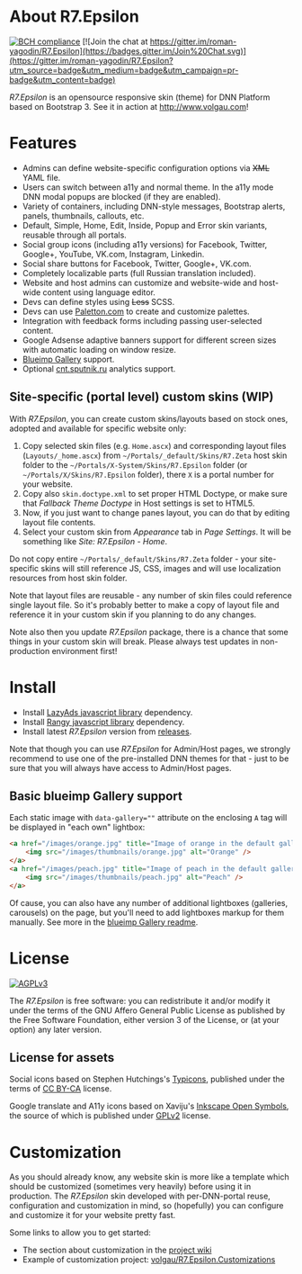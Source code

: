 # About R7.Epsilon

[![BCH compliance](https://bettercodehub.com/edge/badge/roman-yagodin/R7.Epsilon)](https://bettercodehub.com/)
[![Join the chat at https://gitter.im/roman-yagodin/R7.Epsilon](https://badges.gitter.im/Join%20Chat.svg)](https://gitter.im/roman-yagodin/R7.Epsilon?utm_source=badge&utm_medium=badge&utm_campaign=pr-badge&utm_content=badge)

*R7.Epsilon* is an opensource responsive skin (theme) for DNN Platform based on Bootstrap 3.
See it in action at http://www.volgau.com!

# Features

- Admins can define website-specific configuration options via <del>XML</del> YAML file.
- Users can switch between a11y and normal theme. In the a11y mode DNN modal popups are blocked (if they are enabled).
- Variety of containers, including DNN-style messages, Bootstrap alerts, panels, thumbnails, callouts, etc.
- Default, Simple, Home, Edit, Inside, Popup and Error skin variants, reusable through all portals.
- Social group icons (including a11y versions) for Facebook, Twitter, Google+, YouTube, VK.com, Instagram, Linkedin.
- Social share buttons for Facebook, Twitter, Google+, VK.com.
- Completely localizable parts (full Russian translation included).
- Website and host admins can customize and website-wide and host-wide content using language editor.
- Devs can define styles using <del>Less</del> SCSS.
- Devs can use [Paletton.com](http://paletton.com) to create and customize palettes.
- Integration with feedback forms including passing user-selected content.
- Google Adsense adaptive banners support for different screen sizes with automatic loading on window resize.
- [Blueimp Gallery](https://blueimp.github.io/Gallery/) support.
- Optional [cnt.sputnik.ru](https://cnt.sputnik.ru/) analytics support.

## Site-specific (portal level) custom skins (WIP)

With *R7.Epsilon*, you can create custom skins/layouts based on stock ones, adopted and available for specific website only:

1. Copy selected skin files (e.g. `Home.ascx`) and corresponding layout files (`Layouts/_home.ascx`) from `~/Portals/_default/Skins/R7.Zeta` host skin folder to the `~/Portals/X-System/Skins/R7.Epsilon` folder (or `~/Portals/X/Skins/R7.Epsilon` folder), there `X` is a portal number for your website.
2. Copy also `skin.doctype.xml` to set proper HTML Doctype, or make sure that *Fallback Theme Doctype* in Host settings is set to HTML5.
3. Now, if you just want to change panes layout, you can do that by editing layout file contents.
5. Select your custom skin from *Appearance* tab in *Page Settings*. It will be something like *Site: R7.Epsilon - Home*.

Do not copy entire `~/Portals/_default/Skins/R7.Zeta` folder - your site-specific skins will still reference JS, CSS, images and will use localization resources from host skin folder.

Note that layout files are reusable - any number of skin files could reference single layout file. So it's probably better to make a copy of layout file and reference it in your custom skin if you planning to do any changes.

Note also then you update *R7.Epsilon* package, there is a chance that some things in your custom skin will break.
Please always test updates in non-production environment first!

# Install

- Install [LazyAds javascript library](https://github.com/roman-yagodin/R7.Dnn.JavaScriptLibraries/releases/tag/lazyads-v1.1.10) dependency.
- Install [Rangy javascript library](https://github.com/roman-yagodin/R7.Dnn.JavaScriptLibraries/releases/tag/rangy-v1.3.0) dependency.
- Install latest *R7.Epsilon* version from [releases](https://github.com/roman-yagodin/R7.Epsilon/releases).

Note that though you can use *R7.Epsilon* for Admin/Host pages, we strongly recommend to use one of the pre-installed DNN themes for that -
just to be sure that you will always have access to Admin/Host pages.

## Basic blueimp Gallery support

Each static image with `data-gallery=""` attribute on the enclosing `A` tag will be displayed in "each own" lightbox:

```HTML
<a href="/images/orange.jpg" title="Image of orange in the default gallery" data-gallery="">
    <img src="/images/thumbnails/orange.jpg" alt="Orange" />
</a>
<a href="/images/peach.jpg" title="Image of peach in the default gallery" data-gallery="">
    <img src="/images/thumbnails/peach.jpg" alt="Peach" />
</a>
```

Of cause, you can also have any number of additional lightboxes (galleries, carousels) on the page,
but you'll need to add lightboxes markup for them manually. See more in the [blueimp Gallery readme](https://github.com/blueimp/Gallery).

# License

[![AGPLv3](https://www.gnu.org/graphics/agplv3-155x51.png)](https://www.gnu.org/licenses/agpl-3.0.html)

The *R7.Epsilon* is free software: you can redistribute it and/or modify it under the terms of
the GNU Affero General Public License as published by the Free Software Foundation, either version 3 of the License,
or (at your option) any later version.

## License for assets

Social icons based on Stephen Hutchings's [Typicons](https://github.com/stephenhutchings/typicons.font),
published under the terms of [CC BY-CA](http://creativecommons.org/licenses/by-sa/3.0/) license.

Google translate and A11y icons based on Xaviju's [Inkscape Open Symbols](https://github.com/Xaviju/inkscape-open-symbols),
the source of which is published under [GPLv2](http://opensource.org/licenses/GPL-2.0) license.

# Customization

As you should already know, any website skin is more like a template which should be customized (sometimes very heavily)
before using it in production. The *R7.Epsilon* skin developed with per-DNN-portal reuse, configuration and customization in mind,
so (hopefully) you can configure and customize it for your website pretty fast.

Some links to allow you to get started:

- The section about customization in the [project wiki](https://github.com/roman-yagodin/R7.Epsilon/wiki/Customization)
- Example of customization project: [volgau/R7.Epsilon.Customizations](https://github.com/volgau/R7.Epsilon.Customizations)

